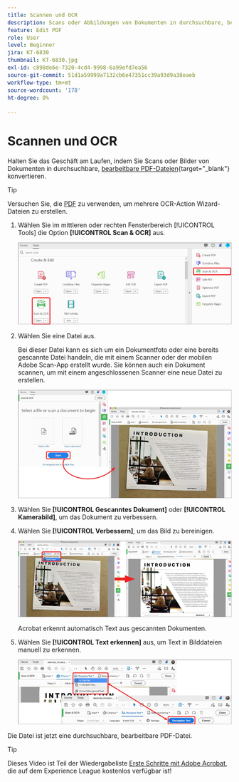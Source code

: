```yaml
---
title: Scannen und OCR
description: Scans oder Abbildungen von Dokumenten in durchsuchbare, bearbeitbare PDF-Dateien konvertieren und die Qualität der Ausgabedatei anpassen
feature: Edit PDF
role: User
level: Beginner
jira: KT-6830
thumbnail: KT-6830.jpg
exl-id: c898de6e-7320-4cd4-9998-6a99efd7ea56
source-git-commit: 51d1a59999a7132cb6e47351cc39a93d9a38eaeb
workflow-type: tm+mt
source-wordcount: '178'
ht-degree: 0%

---
```


# Scannen und OCR

Halten Sie das Geschäft am Laufen, indem Sie Scans oder Bilder von Dokumenten in durchsuchbare, [bearbeitbare PDF-Dateien](https://www.adobe.com/de/acrobat/online/pdf-editor.html){target="_blank"} konvertieren.

>[!TIP]
>
>Versuchen Sie, die [PDF](../advanced-tasks/action.md) zu verwenden, um mehrere OCR-Action Wizard-Dateien zu erstellen.

1. Wählen Sie im mittleren oder rechten Fensterbereich [!UICONTROL Tools] die Option **[!UICONTROL Scan &amp; OCR]** aus.

   ![Scan-Schritt 1](../assets/Scan_1.png)

1. Wählen Sie eine Datei aus.

   Bei dieser Datei kann es sich um ein Dokumentfoto oder eine bereits gescannte Datei handeln, die mit einem Scanner oder der mobilen Adobe Scan-App erstellt wurde. Sie können auch ein Dokument scannen, um mit einem angeschlossenen Scanner eine neue Datei zu erstellen.

   ![Scan-Schritt 2](../assets/Scan_2.png)

1. Wählen Sie **[!UICONTROL Gescanntes Dokument]** oder **[!UICONTROL Kamerabild]**, um das Dokument zu verbessern.

1. Wählen Sie **[!UICONTROL Verbessern]**, um das Bild zu bereinigen.

   ![Scan-Schritt 3](../assets/Scan_3.png)

   Acrobat erkennt automatisch Text aus gescannten Dokumenten.

1. Wählen Sie **[!UICONTROL Text erkennen]** aus, um Text in Bilddateien manuell zu erkennen.

   ![Scan-Schritt 4](../assets/Scan_4.png)

Die Datei ist jetzt eine durchsuchbare, bearbeitbare PDF-Datei.

>[!TIP]
>
>Dieses Video ist Teil der Wiedergabeliste [Erste Schritte mit Adobe Acrobat](https://experienceleague.adobe.com/en/playlists/acrobat-get-started-business-users), die auf dem Experience League kostenlos verfügbar ist!

